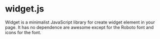 # widget.js


Widget is a minimalist JavaScript library for create widget element in your page.
It has no dependence are awesome except for the Roboto font and icons for the font.
